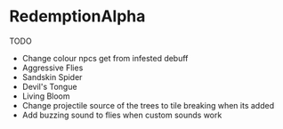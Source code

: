 # RedemptionAlpha

TODO
- Change colour npcs get from infested debuff
- Aggressive Flies
- Sandskin Spider
- Devil's Tongue
- Living Bloom
- Change projectile source of the trees to tile breaking when its added
- Add buzzing sound to flies when custom sounds work
